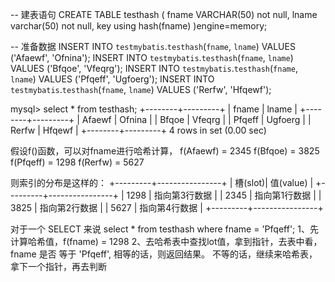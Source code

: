 -- 建表语句
CREATE TABLE testhash (
	fname VARCHAR(50) not null,
	lname varchar(50) not null,
	key using hash(fname)
)engine=memory;

-- 准备数据
INSERT INTO `testmybatis`.`testhash`(`fname`, `lname`) VALUES ('Afaewf', 'Ofnina');
INSERT INTO `testmybatis`.`testhash`(`fname`, `lname`) VALUES ('Bfqoe', 'Vfeqrg');
INSERT INTO `testmybatis`.`testhash`(`fname`, `lname`) VALUES ('Pfqeff', 'Ugfoerg');
INSERT INTO `testmybatis`.`testhash`(`fname`, `lname`) VALUES ('Rerfw', 'Hfqewf');

mysql> select * from testhash;
+--------+---------+
| fname  | lname   |
+--------+---------+
| Afaewf | Ofnina  |
| Bfqoe  | Vfeqrg  |
| Pfqeff | Ugfoerg |
| Rerfw  | Hfqewf  |
+--------+---------+
4 rows in set (0.00 sec)


假设f()函数，可以对fname进行哈希计算，
f(Afaewf) = 2345
f(Bfqoe) = 3825
f(Pfqeff) = 1298
f(Rerfw) = 5627

则索引的分布是这样的：
	+---------+----------------+
	| 槽(slot)| 值(value)      |
	+---------+----------------+
	| 1298    | 指向第3行数据  |
	| 2345    | 指向第1行数据  |
	| 3825    | 指向第2行数据  |
	| 5627    | 指向第4行数据  |
	+---------+----------------+

对于一个 SELECT 来说
	select * from testhash where fname = 'Pfqeff';
	1、先计算哈希值，f(fname) = 1298
	2、去哈希表中查找lot值，拿到指针，去表中看，fname 是否 等于 'Pfqeff',
		相等的话，则返回结果。
		不等的话，继续来哈希表，拿下一个指针，再去判断
		